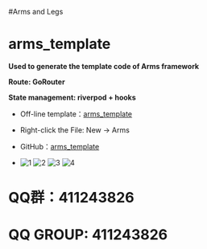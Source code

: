 #Arms and Legs
# arms_template

**Used to generate the template code of Arms framework**

**Route: GoRouter**

**State management: riverpod + hooks**

- Off-line template：[arms_template](https://github.com/AlanPaine/arms_template/blob/master/release/arms_template-1.0.0.jar)

- Right-click the File: New -> Arms
- GitHub：[arms_template](https://github.com/AlanPaine/arms_template)

- ![1](https://github.com/user-attachments/assets/0e4cc32e-3880-4111-b27e-3b97a40f766e)
![2](https://github.com/user-attachments/assets/0ec7e689-c716-4d51-8f42-9875efcd6437)
![3](https://github.com/user-attachments/assets/cac75e63-01b9-49f0-9f71-e83b9d8fb9a9)
![4](https://github.com/user-attachments/assets/599fa4a6-1764-4f1a-a955-890a04c411a7)

# QQ群：411243826
# QQ GROUP: 411243826
